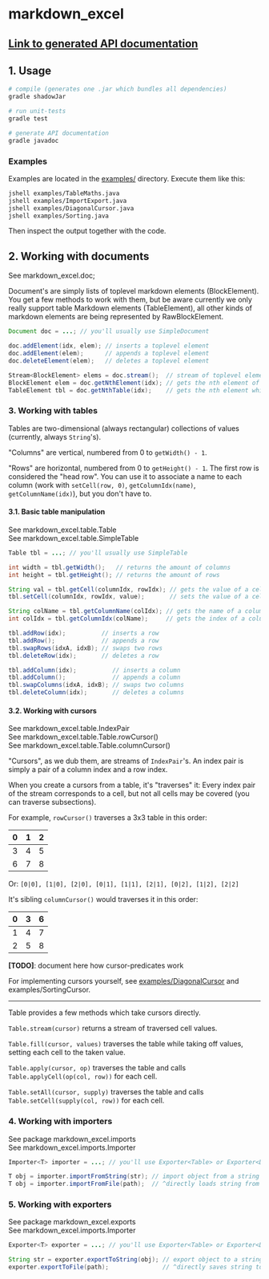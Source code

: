 # markdown_excel

## [Link to generated API documentation](https://git.thm.de/SWT-WS2017/MarkdownExcel/raw/BDiKoepge_docs/index.html)

## 1. Usage

```sh
# compile (generates one .jar which bundles all dependencies)
gradle shadowJar

# run unit-tests
gradle test

# generate API documentation
gradle javadoc
```

### Examples

Examples are located in the [examples/](./examples/) directory.  Execute them like this:

```sh
jshell examples/TableMaths.java
jshell examples/ImportExport.java
jshell examples/DiagonalCursor.java
jshell examples/Sorting.java
```

Then inspect the output together with the code.

## 2. Working with documents

See markdown_excel.doc;</br>

Document's are simply lists of toplevel markdown elements (BlockElement).
You get a few methods to work with them, but be aware currently we only really 
support table Markdown elements (TableElement), all other kinds of markdown
elements are being represented by RawBlockElement.

```java
Document doc = ...; // you'll usually use SimpleDocument

doc.addElement(idx, elem); // inserts a toplevel element
doc.addElement(elem);      // appends a toplevel element
doc.deleteElement(elem);   // deletes a toplevel element

Stream<BlockElement> elems = doc.stream();  // stream of toplevel elements
BlockElement elem = doc.getNthElement(idx); // gets the nth element of the stream
TableElement tbl = doc.getNthTable(idx);    // gets the nth element which is a TableElement
```

### 3. Working with tables

Tables are two-dimensional (always rectangular) collections of values (currently,
always `String`'s).

"Columns" are vertical, numbered from 0 to `getWidth() - 1`.

"Rows" are horizontal, numbered from 0 to `getHeight() - 1`.
The first row is considered the "head row". You can use it to associate a name to
each column (work with `setCell(row, 0)`, `getColumnIdx(name)`, `getColumnName(idx)`), 
but you don't have to.

#### 3.1. Basic table manipulation

See markdown_excel.table.Table</br>
See markdown_excel.table.SimpleTable</br>

```java
Table tbl = ...; // you'll usually use SimpleTable

int width = tbl.getWidth();   // returns the amount of columns
int height = tbl.getHeight(); // returns the amount of rows

String val = tbl.getCell(columnIdx, rowIdx); // gets the value of a cell
tbl.setCell(columnIdx, rowIdx, value);       // sets the value of a cell

String colName = tbl.getColumnName(colIdx); // gets the name of a column from its index
int colIdx = tbl.getColumnIdx(colName);     // gets the index of a colum from its name

tbl.addRow(idx);          // inserts a row
tbl.addRow();             // appends a row
tbl.swapRows(idxA, idxB); // swaps two rows
tbl.deleteRow(idx);       // deletes a row

tbl.addColumn(idx);          // inserts a column
tbl.addColumn();             // appends a column
tbl.swapColumns(idxA, idxB); // swaps two columns
tbl.deleteColumn(idx);       // deletes a columns
```

#### 3.2. Working with cursors

See markdown_excel.table.IndexPair</br>
See markdown_excel.table.Table.rowCursor()</br>
See markdown_excel.table.Table.columnCursor()</br>

"Cursors", as we dub them, are streams of `IndexPair`'s. An index pair is simply a
pair of a column index and a row index.

When you create a cursors from a table, it's "traverses" it: Every index pair
of the stream corresponds to a cell, but not all cells may be covered 
(you can traverse subsections).

For example, `rowCursor()` traverses a 3x3 table in this order:

|0|1|2|
|-|-|-|
|3|4|5|
|6|7|8|

Or: `[0|0], [1|0], [2|0], [0|1], [1|1], [2|1], [0|2], [1|2], [2|2]`

It's sibling `columnCursor()` would traverses it in this order:

|0|3|6|
|-|-|-|
|1|4|7|
|2|5|8|

**[TODO]**: document here how cursor-predicates work

For implementing cursors yourself, see [examples/DiagonalCursor](./examples/DiagonalCursor.java) and
examples/SortingCursor.

---

Table provides a few methods which take cursors directly.

`Table.stream(cursor)` returns a stream of traversed cell values.

`Table.fill(cursor, values)` traverses the table while taking off values, setting
each cell to the taken value.

`Table.apply(cursor, op)` traverses the table and calls `Table.applyCell(op(col, row))` for each cell.

`Table.setAll(cursor, supply)` traverses the table and calls `Table.setCell(supply(col, row))` for each cell.

### 4. Working with importers

See package markdown_excel.imports</br>
See markdown_excel.imports.Importer</br>

```java
Importer<T> importer = ...; // you'll use Exporter<Table> or Exporter<Document>

T obj = importer.importFromString(str); // import object from a string
T obj = importer.importFromFile(path);  // ^directly loads string from file
```

### 5. Working with exporters

See package markdown_excel.exports</br>
See markdown_excel.imports.Importer</br>

```java
Exporter<T> exporter = ...; // you'll use Exporter<Table> or Exporter<Document>

String str = exporter.exportToString(obj); // export object to a string
exporter.exportToFile(path);               // ^directly saves string to file
```
